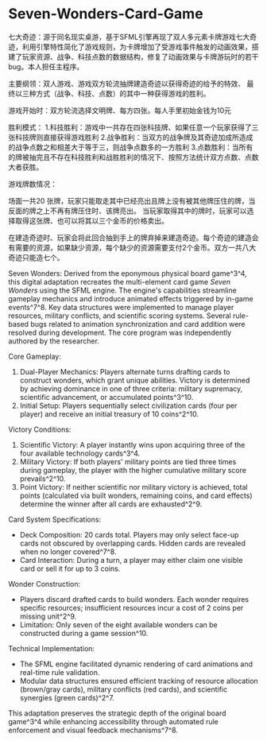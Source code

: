 # Seven-Wonders-Card-Game
七大奇迹：源于同名现实桌游，基于SFML引擎再现了双人多元素卡牌游戏七大奇迹，利用引擎特性简化了游戏规则，为卡牌增加了受游戏事件触发的动画效果，搭建了玩家资源、战争、科技点数的数据结构，修复了动画效果与卡牌游玩时的若干bug。本人担任主程序。

主要纲领：双人游戏、游戏双方轮流抽牌建造奇迹以获得奇迹的给予的特效、
最终以三种方式（战争、科技、点数）的其中一种获得游戏的胜利。

游戏开始时：双方轮流选择文明牌、每方四张。每人手里初始金钱为10元

胜利模式：
1.科技胜利：游戏中一共存在四张科技牌、如果任意一个玩家获得了三张科技牌则直接获得游戏胜利
2.战争胜利：当双方的战争牌及其奇迹加成所造成的战争点数之和相差大于等于三，则战争点数多的一方胜利
3.点数胜利：当所有的牌被抽完且不存在科技胜利和战胜胜利的情况下、按照方法统计双方点数、点数大者获胜。

游戏牌数情况：





场面一共20 张牌，玩家只能取走其中已经亮出且牌上没有被其他牌压住的牌，当反面的牌之上不再有牌压住时、该牌亮出。
当玩家取得其中的牌时，玩家可以选择取得这张牌、也可以将其以三个金币的价格卖出。



在建造奇迹时、玩家会将此回合抽到手上的牌弃掉来建造奇迹。每个奇迹的建造会有需要的资源，如果缺少资源，每个缺少的资源需要支付2个金币。双方一共八大奇迹只能造七个。


Seven Wonders: Derived from the eponymous physical board game^3^4, this digital adaptation recreates the multi-element card game *Seven Wonders* using the SFML engine. The engine's capabilities streamline gameplay mechanics and introduce animated effects triggered by in-game events^7^8. Key data structures were implemented to manage player resources, military conflicts, and scientific scoring systems. Several rule-based bugs related to animation synchronization and card addition were resolved during development. The core program was independently authored by the researcher.  

Core Gameplay:  
1. Dual-Player Mechanics: Players alternate turns drafting cards to construct wonders, which grant unique abilities. Victory is determined by achieving dominance in one of three criteria: military supremacy, scientific advancement, or accumulated points^3^10.  
2. Initial Setup: Players sequentially select civilization cards (four per player) and receive an initial treasury of 10 coins^2^10.  

Victory Conditions:  
1. Scientific Victory: A player instantly wins upon acquiring three of the four available technology cards^3^4.  
2. Military Victory: If both players' military points are tied three times during gameplay, the player with the higher cumulative military score prevails^2^10.  
3. Point Victory: If neither scientific nor military victory is achieved, total points (calculated via built wonders, remaining coins, and card effects) determine the winner after all cards are exhausted^2^9.  

Card System Specifications:  
- Deck Composition: 20 cards total. Players may only select face-up cards not obscured by overlapping cards. Hidden cards are revealed when no longer covered^7^8.  
- Card Interaction: During a turn, a player may either claim one visible card or sell it for up to 3 coins.  

Wonder Construction:  
- Players discard drafted cards to build wonders. Each wonder requires specific resources; insufficient resources incur a cost of 2 coins per missing unit^2^9.  
- Limitation: Only seven of the eight available wonders can be constructed during a game session^10.  

Technical Implementation:  
- The SFML engine facilitated dynamic rendering of card animations and real-time rule validation.  
- Modular data structures ensured efficient tracking of resource allocation (brown/gray cards), military conflicts (red cards), and scientific synergies (green cards)^2^7.  

This adaptation preserves the strategic depth of the original board game^3^4 while enhancing accessibility through automated rule enforcement and visual feedback mechanisms^7^8.

